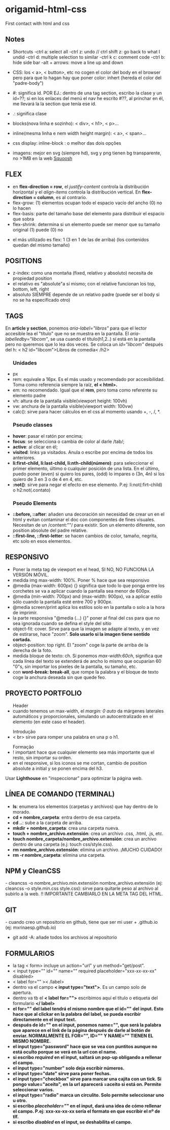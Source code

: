 # origamid-html-css

First contact with html and css

## Notes

- Shortcuts
  -ctrl a: select all
  -ctrl z: undo // ctrl shift z: go back to what I undid
  -ctrl d: multiple selection to similar
  -ctrl k c: comment code
  -ctrl b: hide side bar
  -alt + arrows: move a line up and down

- CSS: los < a>, < button>, etc no cogen el color del body en el browser pero para que lo hagan hay que poner color: inhert (hereda el color del "padre-body")

- #: significa id. POR EJ.: dentro de una tag section, escribo la clase y un id=??; si en los enlaces del menú el nav he escrito #??, al princhar en él, me llevará la la section que tenía ese id.
- .: significa clase

- blocks(nova linha e sozinho): < div>, < h1>, < p>...
- inline(mesma linha e nem width height margin): < a>, < span>... 
- css display: inline-block : o melhor das dois opções

- imagens: mejor en svg (siempre hd), svg y png tienen bg transparente, no >1MB en la web
<a href="https://squoosh.app/">Squoosh</a>  

## FLEX
  - en <strong>flex-direction = row</strong>, el <em>justify-content</em> controla la distribución horizontal y el <em>align-items</em> controla la distribución vertical. En <strong>flex-direction = column</strong>, es al contrario.
  - flex-grow: (1) elementos ocupan todo el espacio vacío del ancho (0) no lo hacen
  - flex-basis: parte del tamaño base del elemento para distribuir el espacio que sobra
  - flex-shrink: determina si un elemento puede ser menor que su tamaño original (1) puede (0) no
   * el más utilizado es flex: 1 (3 en 1 de las de arriba) (los contenidos quedan del mismo tamaño)

## POSITIONS
   - z-index: como una montaña (fixed, relativo y absoluto)  necesita de propiedad position
   - el relativo es "absolute"a sí mismo; con el relative funcionan los top, bottom, left, right
   - absoluto SIEMPRE depende de un relativo padre (puede ser el body si no se ha especificado otro)

## TAGS
  En <strong>article y section</strong>, ponemos <em>aria-label="libros"</em> para que el lector accesible lea el "título" que no se muestra en la pantalla. El <em>aria-labelledby="libcom"</em>, se usa cuando el título(h1,2..) sí está en la pantalla pero no queremos que lo lea dos veces. Se coloca un <em>id="libcom"</em> después del h: < h2 id="libcom">Libros de comedia< /h2>

<ul> 
  <h3>Unidades</h3>
  <li>px</li>
  <li>rem: equivale a 16px. Es el más usado y recomendado por accesibilidad. Toma como referencia siempre la raíz, <strong>el < html>.</strong> </li>
  <li>em: no recomendado. Igual que el <strong>rem</strong>, pero toma como referente su elemento padre </li>
  <li>vh: altura de la pantalla visible(viewport height: 100vh)</li>
  <li>vw: anchura de la pantalla visible(viewport width: 100vw)</li>
  <li>calc(): sirve para hacer cálculos en el css al momento usando +, -, /, *.</li>
</ul>

<ul>
  <h3>Pseudo classes</h3>
  <li><strong>hover</strong>: pasar el ratón por encima;</li>
  <li><strong>focus</strong>: se selecciona o cambia de color al darle /tab/;</li>
  <li><strong>active</strong>: al clicar en él;</li>
  <li><strong>visited</strong>: links ya visitados. Anula o escribe por encima de todos los anteriores.</li>
  <li><strong>li:first-child, li:last-child, li:nth-child(número)</strong>: para seleccionar el primer elemento, último o cualquier posición de una lista. En el último, puedo poner (even) si quiero los pares, (odd) lo impares o (3n, 4n) si los quiero de 3 en 3 o de 4 en 4, etc.</li>
  <li><strong>:not()</strong>: sirve para negar el efecto en ese elemento. P.ej: li:not(:firt-child) o h2:not(.contato)</li>
</ul>

<ul>
  <h3>Pseudo Elements</h3>
  <li><strong>::before, ::after</strong>: añaden una decoración sin necesidad de crear un <span> en el html y evitan contaminar el doc con componentes de fines visuales. Necesitan de un /content:""/ para existir. Son un elemento diferente, son position absolute del padre relative.</li>
  <li><strong>::first-line, ::first-letter</strong>: se hacen cambios de color, tamaño, negrita, etc solo en esos elementos.</li>
</ul>

## RESPONSIVO
  <ul>
    <li>Poner la meta tag de viewport en el head, SI NO, NO FUNCIONA LA VERSIÓN MÓVIL.</li>
    <li>medida img max-width: 100%. Poner % hace que sea responsivo</li>
    <li>@media (max-width: 600px) {} significa que todo lo que ponga entre los corchetes se va a aplicar cuando la pantalla sea menor de 600px. </li>
    <li>@media (min-width: 700px) and (max-width: 900px), va a aplicar  estilo sólo cuando la pantalla esté entre 700 y 900px.</li>
    <li>@media screen/print aplica los estilos solo en la pantalla o solo a la hora de imprimir.</li>
    <li>la parte responsiva "@media (...) {}" poner al final del css para que no sea ignorada cuando se defina el style del sitio </li>
    <li>object-fit: cover. Sirve para que la imagen se adapte al texto, y en vez de estirarse, hace "zoom". <strong>Solo usarlo si la imagen tiene sentido cortada.</strong></li>
    <li>object-position: top right. El "zoom" coge la parte de arriba de la derecha de la foto.</li>
    <li>medida bloque de texto: ch. Si ponemos <em>max-width:60ch</em>, significa que cada línea del texto se extenderá de ancho lo mismo que ocuparían 60 "0"s, sin importar los píxeles de la pantalla, su tamaño, etc.</li>
    <li>con <strong>word-break: break-all</strong>, que rompe la palabra y el bloque de texto coge la anchura deseada sin que quede feo.</li>
  </ul>

## PROYECTO PORTFOLIO
  <ul>Header
    <li>cuando tenemos un max-width, el <em>margin: 0 auto</em> da márgenes laterales automáticos y proporcionales, simulando un autocentralizado en el elemento (en este caso el header).</li>
  </ul>

  <ul>Introdução
    <li>< br> sirve para romper una palabra en una p o h1.</li>
  </ul>

  <ul>Formação
    <li>! important hace que cualquier elemento sea más importante que el resto, sin importar su orden.</li>
    <li>en el responsive, si los iconos se me cortan, cambio de position absolute a initial y se ponen encima del h3.</li>
  </ul>

  Usar <strong>Lighthouse</strong> en "inspeccionar" para optimizar la página web.

## LÍNEA DE COMANDO (TERMINAL)
  - <strong>ls</strong>: enumera los elementos (carpetas y archivos) que hay dentro de lo morado.
  - <strong>cd + nombre_carpeta</strong>: entra dentro de esa carpeta.
  - <strong>cd ..</strong>: sube a la carpeta de arriba.
  - <strong>mkdir + nombre_carpeta</strong>: crea una carpeta nueva.
  - <strong>touch + nombre_archivo.extensión</strong>: crea un archivo .css, .html, .js, etc.
  - <strong>touch nombre_carpeta/nombre_archivo.extensión</strong>: crea un archivo dentro de una carpeta (e.j: touch css/style.css).
  - <strong>rm nombre_archivo.extensión</strong>: elimina un archivo. ¡MUCHO CUIDADO!
  - <strong>rm -r nombre_carpeta</strong>: elimina una carpeta.

  <h2>NPM y CleanCSS</h2>
  - cleancss -o nombre_archivo.min.extensión nombre_archivo.extensión (ej: cleancss -o style.min.css style.css): sirve para quitarle peso al archivo al subirlo a la web. !! IMPORTANTE CAMBIARLO EN LA META TAG DEL HTML.

  <h2>GIT</h2>
  - cuando creo un repositorio en github, tiene que ser mi user + .github.io (ej: mxrinaesp.github.io)
  <ul>
    <li>git add -A: añade todos los archivos al repositorio</li>
  </ul>

## FORMULARIOS
  - la tag < form> incluye un action="url" y un method="get/post".
  - < input type="" id="" name="" required placeholder="xxx-xx-xx-xx" disabled>
  - < label for="" >< /label>
  - dentro va el campo <strong>< input type="text"></strong>. Es un campo solo de apertura.
  - dentro va tb el <strong>< label for=""></strong> escribimos aquí el título o etiqueta del formulario <strong></ label>
  - el <strong>for=""</strong> del label tendrá el mismo nombre que el <strong>id=""</strong> del input. Esto hace que al clickar en la palabra del label, se pueda escribir directamente en el input text.
  - después de id="" en el input, ponemos <strong>name=""</strong>, que será la palabra que aparece en el link de la página después de darle al botón de enviar. NORMALMENTE EL FOR="", ID="" Y NAME="" TIENEN EL MISMO NOMBRE.
  - el <strong>input type="password"</strong> hace que se vea con puntitos aunque no está oculto porque se verá en la url con el name.
  - si escribo <em>required</em> en el input, saltará un pop-up obligando a rellenar el campo.
  - el <strong>input type="number"</strong> solo deja escribir números.
  - el <strong>input type="date"</strong> sirve para poner fechas.
  - el <strong>input type="checkbox"</strong> sirve para marcar una cajita con un tick. Si pongo value="aceito",
  en la url aparecerá =aceito si está on. Permite seleccionar varios.
  - el <strong>input type="radio"</strong> marca un circulito. Solo permite seleccionar uno u otro.
  - si escribo <em>placeholder=""</em> en el input, dará una idea de cómo rellenar el campo. P.ej: xxx-xx-xx-xx sería el formato en que escribir el nº de tlf.
  - si escribo <em>disabled</em> en el input, se deshabilita el campo.
